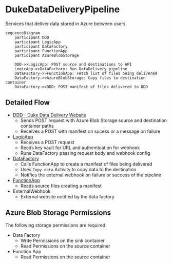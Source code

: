 # DukeDataDeliveryPipeline
Services that deliver data stored in Azure between users.

```mermaid
sequenceDiagram
    participant DDD
    participant LogicApp
    participant DataFactory
    participant FunctionApp    
    participant AzureBlobStorage   
    
    DDD->>LogicApp: POST source and destinations to API
    LogicApp->>DataFactory: Run DataDelivery pipeline
    DataFactory->>FunctionApp: Fetch list of files being delivered
    DataFactory->>AzureBlobStorage: Copy files to destination container
    DataFactory->>DDD: POST manifest of files delivered to DDD
```
## Detailed Flow

- [DDD - Duke Data Delivery Website](https://github.com/Duke-GCB/D4S2)
  - Sends POST request with Azure Blob Storage source and destination container paths
  - Receives a POST with manifest on sucess or a message on failure
- [LogicApp](logic-app.json)
  - Receives a POST request
  - Reads key vault for URL and authentication for webhook
  - Runs DataFactory passing request body and webhook config
- [DataFactory](data-factory.json)
  - Calls FunctionApp to create a manifest of files being delivered
  - Uses `Copy data` Activity to copy data to the destination
  - Notifies the external webhook on failure or success of the pipeline
- [FunctionApp](function-app)
  - Reads source files creating a manifest
- ExternalWebhook
  - External website notified by the data factory

## Azure Blob Storage Permissions
The following storage permissions are required:
- Data Factory
  - Write Permissions on the sink container
  - Read Permissions on the source container  
- Function App
  - Read Permissions on the source container
  
  
 
